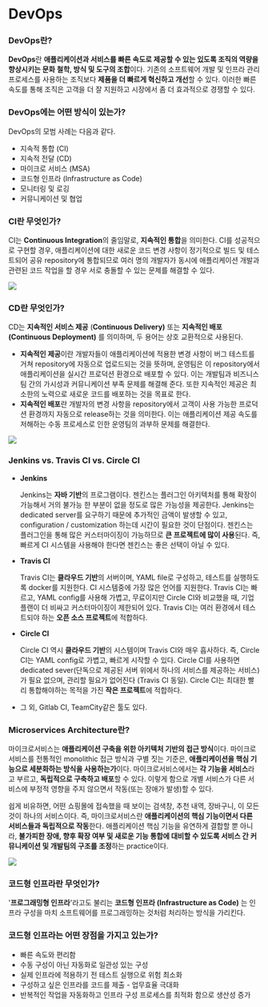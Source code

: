 # DevOps

### DevOps란?

**DevOps**란 **애플리케이션과 서비스를 빠른 속도로 제공할 수 있는 있도록 조직의 역량을 향상시키는 문화 철학, 방식 및 도구의 조합**이다. 기존의 소프트웨어 개발 및 인프라 관리 프로세스를 사용하는 조직보다 **제품을 더 빠르게 혁신하고 개선**할 수 있다. 이러한 빠른 속도를 통해 조직은 고객을 더 잘 지원하고 시장에서 좀 더 효과적으로 경쟁할 수 있다.

### DevOps에는 어떤 방식이 있는가?

DevOps의 모범 사례는 다음과 같다.

- 지속적 통합 (CI)
- 지속적 전달 (CD)
- 마이크로 서비스 (MSA)
- 코드형 인프라 (Infrastructure as Code)
- 모니터링 및 로깅
- 커뮤니케이션 및 협업

### CI란 무엇인가?

CI는 **Continuous Integration**의 줄임말로, **지속적인 통합**을 의미한다.
CI를 성공적으로 구현할 경우, 애플리케이션에 대한 새로운 코드 변경 사항이 정기적으로 빌드 및 테스트되어 공유 repository에 통합되므로 여러 명의 개발자가 동시에 애플리케이션 개발과 관련된 코드 작업을 할 경우 서로 충돌할 수 있는 문제를 해결할 수 있다.

![](https://s3.us-west-2.amazonaws.com/secure.notion-static.com/05ed288e-950e-439a-93be-57290db0e584/Untitled.png?X-Amz-Algorithm=AWS4-HMAC-SHA256&X-Amz-Credential=AKIAT73L2G45O3KS52Y5%2F20210217%2Fus-west-2%2Fs3%2Faws4_request&X-Amz-Date=20210217T110435Z&X-Amz-Expires=86400&X-Amz-Signature=c5d896703ae3f9092cd39bf5ef274eccf2b8a00cf40124e9f5218da6ee0d4088&X-Amz-SignedHeaders=host&response-content-disposition=filename%20%3D%22Untitled.png%22)

### CD란 무엇인가?

CD는 **지속적인 서비스 제공** (**Continuous Delivery)** 또는 **지속적인 배포(Continuous Deployment)** 를 의미하며, 두 용어는 상호 교환적으로 사용된다.

- **지속적인 제공**이란 개발자들이 애플리케이션에 적용한 변경 사항이 버그 테스트를 거쳐 repository에 자동으로 업로드되는 것을 뜻하며, 운영팀은 이 repository에서 애플리케이션을 실시간 프로덕션 환경으로 배포할 수 있다. 이는 개발팀과 비즈니스팀 간의 가시성과 커뮤니케이션 부족 문제를 해결해 준다. 또한 지속적인 제공은 최소한의 노력으로 새로운 코드를 배포하는 것을 목표로 한다.
- **지속적인 배포**란 개발자의 변경 사항을 repository에서 고객이 사용 가능한 프로덕션 환경까지 자동으로 release하는 것을 의미한다. 이는 애플리케이션 제공 속도를 저해하는 수동 프로세스로 인한 운영팀의 과부하 문제를 해결한다.

![](https://s3.us-west-2.amazonaws.com/secure.notion-static.com/5e9c846d-7276-440c-b0fb-25fafafeb44e/Untitled.png?X-Amz-Algorithm=AWS4-HMAC-SHA256&X-Amz-Credential=AKIAT73L2G45O3KS52Y5%2F20210217%2Fus-west-2%2Fs3%2Faws4_request&X-Amz-Date=20210217T110506Z&X-Amz-Expires=86400&X-Amz-Signature=9b912210aacf9a3fc0f66d4144a38b11297976d23deb5c5add9f4f6c8bfa6dc4&X-Amz-SignedHeaders=host&response-content-disposition=filename%20%3D%22Untitled.png%22)

### Jenkins vs. Travis CI vs. Circle CI

- **Jenkins**

    Jenkins는 **자바 기반**의 프로그램이다. 젠킨스는 플러그인 아키텍처를 통해 확장이 가능해서 거의 불가능 한 부분이 없을 정도로 많은 가능성을 제공한다. Jenkins는 dedicated server를 요구하기 때문에 추가적인 금액이 발생할 수 있고, configuration / customization 하는데 시간이 필요한 것이 단점이다.
    젠킨스는 플러그인을 통해 많은 커스터마이징이 가능하므로 **큰 프로젝트에 많이 사용**된다. 즉, 빠르게 CI 시스템을 사용해야 한다면 젠킨스는 좋은 선택이 아닐 수 있다.

- **Travis CI**

    Travis CI는 **클라우드 기반**의 서버이며, YAML file로 구성하고, 테스트를 실행하도록 docker를 지원한다.
    CI 시스템중에 가장 많은 언어를 지원한다. Travis CI는 빠르고, YAML config를 사용해 가볍고, 무료이지만 Circle CI와 비교했을 때, 기업 플랜이 더 비싸고 커스터마이징이 제한되어 있다.
    Travis CI는 여러 환경에서 테스트되야 하는 **오픈 소스 프로젝트**에 적합하다.

- **Circle CI**

    Circle CI 역시 **클라우드 기반**의 시스템이며 Travis CI와 매우 흡사하다. 즉, Circle CI는 YAML config로 가볍고, 빠르게 시작할 수 있다. Circle CI를 사용하면 dedicated sever(단독으로 제공된 서버 위에서 하나의 서비스를 제공하는 서비스)가 필요 없으며, 관리할 필요가 없어진다 (Travis CI 동일). 
    Circle CI는 최대한 빨리 통합해야하는 목적을 가진 **작은 프로젝트**에 적합하다. 

- 그 외, Gitlab CI, TeamCity같은 툴도 있다.

### Microservices Architecture란?

마이크로서비스는 **애플리케이션 구축을 위한 아키텍처 기반의 접근 방식**이다. 
마이크로서비스를 전통적인 monolithic 접근 방식과 구별 짓는 기준은, **애플리케이션을 핵심 기능으로 세분화하는 방식을 사용하는가**이다. 마이크로서비스에서는 **각 기능을 서비스**라고 부르고, **독립적으로 구축하고 배포**할 수 있다. 이렇게 함으로 개별 서비스가 다른 서비스에 부정적 영향을 주지 않으면서 작동(또는 장애가 발생)할 수 있다.

쉽게 비유하면, 어떤 쇼핑몰에 접속했을 때 보이는 검색창, 추천 내역, 장바구니, 이 모든 것이 하나의 서비스이다.
즉, 마이크로서비스란 **애플리케이션의 핵심 기능이면서 다른 서비스들과 독립적으로 작동**한다.
애플리케이션 핵심 기능을 유연하게 결합할 뿐 아니라, **불가피한 장애, 향후 확장 여부 및 새로운 기능 통합에 대비할 수 있도록 서비스 간 커뮤니케이션 및 개발팀의 구조를 조정**하는 practice이다.

![](https://s3.us-west-2.amazonaws.com/secure.notion-static.com/e99a45dc-6d8e-4339-b6d8-ad00d4717555/Untitled.png?X-Amz-Algorithm=AWS4-HMAC-SHA256&X-Amz-Credential=AKIAT73L2G45O3KS52Y5%2F20210217%2Fus-west-2%2Fs3%2Faws4_request&X-Amz-Date=20210217T110509Z&X-Amz-Expires=86400&X-Amz-Signature=595b3ac56f0a7df580c1dc35f1826e105ebcb9a64735e332163a8c866304f50e&X-Amz-SignedHeaders=host&response-content-disposition=filename%20%3D%22Untitled.png%22)

### 코드형 인프라란 무엇인가?

'**프로그래밍형 인프라**'라고도 불리는 **코드형 인프라 (Infrastructure as Code)** 는 인프라 구성을 마치 소프트웨어를 프로그래밍하는 것처럼 처리하는 방식을 가리킨다. 

### 코드형 인프라는 어떤 장점을 가지고 있는가?

- 빠른 속도와 편리함
- 수동 구성이 아닌 자동화로 일관성 있는 구성
- 실제 인프라에 적용하기 전 테스트 실행으로 위험 최소화
- 구성하고 싶은 인프라를 코드를 제출 - 업무효율 극대화
- 반복적인 작업을 자동화하고 인프라 구성 프로세스를 최적화 함으로 생산성 증가
